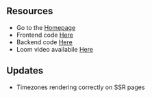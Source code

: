 ## Resources

- Go to the [Homepage](https://trips-frontend-dusky.vercel.app)
- Frontend code [Here](https://vercel.com/umizdemuds-projects/trips-frontend)
- Backend code [Here](https://github.com/UmizDemud/trips-django-be)
- Loom video availabile [Here](https://youtu.be/vuv_dNXawfw)


## Updates
- Timezones rendering correctly on SSR pages
